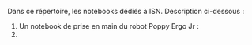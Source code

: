 Dans ce répertoire, les notebooks dédiés à ISN. Description ci-dessous :

1. Un notebook de prise en main du robot Poppy Ergo Jr :
2. 
